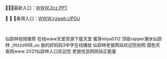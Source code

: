 <p>
	👿👿👿最新入口：<a href="http://www.baidu.com/link?url=6MA2SWnO3Raqke39an_0PUxosM6ZrUGzi1BN9tNnlPW&wd">WWW.2jrz.PPT</a> 
	<p>
		🦏
🦏
🦏备用入口：<a href="http://www.baidu.com/link?url=6MA2SWnO3Raqke39an_0PUxosM6ZrUGzi1BN9tNnlPW&wd">WWW.jrzawh.UPOU</a> 
	</p>
	<p>
		<br />
	</p>
	<p>
		仙踪林视频推荐
在线www天堂资源下载天堂
蜜芽miya5112
顶级rapper潮水仙踪林
_tttzzz668_su
我的好妈妈3中字在线播放
仙踪林老狼网站欢迎您拍照
国色天香网www
2021仙踪林入口欢迎您
老狼信息网网站正能量
	</p>
